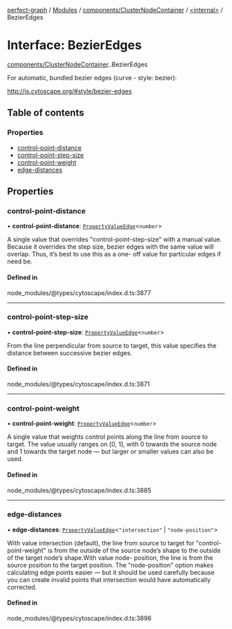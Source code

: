 [perfect-graph](../README.md) / [Modules](../modules.md) / [components/ClusterNodeContainer](../modules/components_ClusterNodeContainer.md) / [<internal\>](../modules/components_ClusterNodeContainer._internal_.md) / BezierEdges

# Interface: BezierEdges

[components/ClusterNodeContainer](../modules/components_ClusterNodeContainer.md).[<internal>](../modules/components_ClusterNodeContainer._internal_.md).BezierEdges

For automatic, bundled bezier edges (curve - style: bezier):

http://js.cytoscape.org/#style/bezier-edges

## Table of contents

### Properties

- [control-point-distance](components_ClusterNodeContainer._internal_.BezierEdges.md#control-point-distance)
- [control-point-step-size](components_ClusterNodeContainer._internal_.BezierEdges.md#control-point-step-size)
- [control-point-weight](components_ClusterNodeContainer._internal_.BezierEdges.md#control-point-weight)
- [edge-distances](components_ClusterNodeContainer._internal_.BezierEdges.md#edge-distances)

## Properties

### control-point-distance

• **control-point-distance**: [`PropertyValueEdge`](../modules/components_ClusterNodeContainer._internal_.md#propertyvalueedge)<`number`\>

A single value that overrides "control-point-step-size" with a manual value.
Because it overrides the step size, bezier edges with the same value will overlap.
Thus, it’s best to use this as a one- off value for particular edges if need be.

#### Defined in

node_modules/@types/cytoscape/index.d.ts:3877

___

### control-point-step-size

• **control-point-step-size**: [`PropertyValueEdge`](../modules/components_ClusterNodeContainer._internal_.md#propertyvalueedge)<`number`\>

From the line perpendicular from source to target,
this value specifies the distance between successive bezier edges.

#### Defined in

node_modules/@types/cytoscape/index.d.ts:3871

___

### control-point-weight

• **control-point-weight**: [`PropertyValueEdge`](../modules/components_ClusterNodeContainer._internal_.md#propertyvalueedge)<`number`\>

A single value that weights control points along the line from source to target.
The value usually ranges on [0, 1], with
0 towards the source node and
1 towards the target node —
but larger or smaller values can also be used.

#### Defined in

node_modules/@types/cytoscape/index.d.ts:3885

___

### edge-distances

• **edge-distances**: [`PropertyValueEdge`](../modules/components_ClusterNodeContainer._internal_.md#propertyvalueedge)<``"intersection"`` \| ``"node-position"``\>

With value intersection (default),
the line from source to target for "control-point-weight" is
from the outside of the source node’s shape to the outside of
the target node’s shape.With value node- position,
the line is from the source position to the target position.
The "node-position" option makes calculating edge points easier
— but it should be used carefully because you can create invalid
points that intersection would have automatically corrected.

#### Defined in

node_modules/@types/cytoscape/index.d.ts:3896
